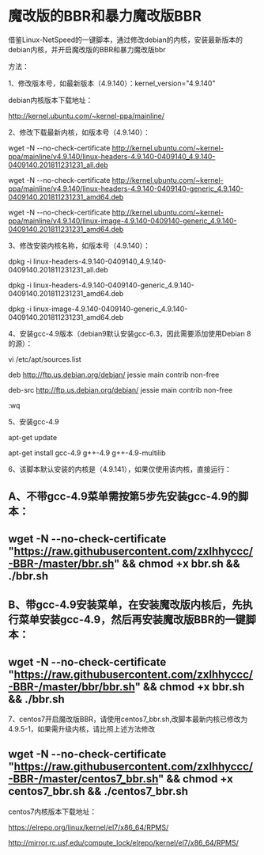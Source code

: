 # 魔改版的BBR和暴力魔改版BBR

借鉴Linux-NetSpeed的一键脚本，通过修改debian的内核，安装最新版本的debian内核，并开启魔改版的BBR和暴力魔改版bbr

方法：

1、修改版本号，如最新版本（4.9.140）：kernel_version="4.9.140"

debian内核版本下载地址：

http://kernel.ubuntu.com/~kernel-ppa/mainline/

2、修改下载最新内核，如版本号（4.9.140）：

wget -N --no-check-certificate http://kernel.ubuntu.com/~kernel-ppa/mainline/v4.9.140/linux-headers-4.9.140-0409140_4.9.140-0409140.201811231231_all.deb

wget -N --no-check-certificate http://kernel.ubuntu.com/~kernel-ppa/mainline/v4.9.140/linux-headers-4.9.140-0409140-generic_4.9.140-0409140.201811231231_amd64.deb

wget -N --no-check-certificate http://kernel.ubuntu.com/~kernel-ppa/mainline/v4.9.140/linux-image-4.9.140-0409140-generic_4.9.140-0409140.201811231231_amd64.deb

3、修改安装内核名称，如版本号（4.9.140）：

dpkg -i linux-headers-4.9.140-0409140_4.9.140-0409140.201811231231_all.deb

dpkg -i linux-headers-4.9.140-0409140-generic_4.9.140-0409140.201811231231_amd64.deb

dpkg -i linux-image-4.9.140-0409140-generic_4.9.140-0409140.201811231231_amd64.deb

4、安装gcc-4.9版本（debian9默认安装gcc-6.3，因此需要添加使用Debian 8的源）：

vi /etc/apt/sources.list

deb http://ftp.us.debian.org/debian/ jessie main contrib non-free

deb-src http://ftp.us.debian.org/debian/ jessie main contrib non-free

:wq

5、安装gcc-4.9

apt-get update

apt-get install gcc-4.9 g++-4.9 g++-4.9-multilib

6、该脚本默认安装的内核是（4.9.141），如果仅使用该内核，直接运行：

A、不带gcc-4.9菜单需按第5步先安装gcc-4.9的脚本：
------
wget -N --no-check-certificate "https://raw.githubusercontent.com/zxlhhyccc/-BBR-/master/bbr.sh"  && chmod +x bbr.sh && ./bbr.sh 
------
B、带gcc-4.9安装菜单，在安装魔改版内核后，先执行菜单安装gcc-4.9，然后再安装魔改版BBR的一键脚本：
------
wget -N --no-check-certificate "https://raw.githubusercontent.com/zxlhhyccc/-BBR-/master/bbr/bbr.sh" && chmod +x bbr.sh && ./bbr.sh
----
7、centos7开启魔改版BBR，请使用centos7_bbr.sh,改脚本最新内核已修改为4.9.5-1，如果需升级内核，请比照上述方法修改

wget -N --no-check-certificate "https://raw.githubusercontent.com/zxlhhyccc/-BBR-/master/centos7_bbr.sh"  && chmod +x centos7_bbr.sh && ./centos7_bbr.sh
-----
centos7内核版本下载地址：

https://elrepo.org/linux/kernel/el7/x86_64/RPMS/

http://mirror.rc.usf.edu/compute_lock/elrepo/kernel/el7/x86_64/RPMS/
